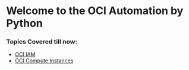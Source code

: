 # Welcome to the OCI Automation by Python

### Topics Covered till now:
- [OCI IAM](OCI_Python/iam)
- [OCI Compute Instances](OCI_Python/compute_instance)

